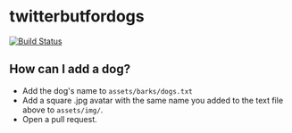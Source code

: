 # twitterbutfordogs

[![Build Status](https://travis-ci.org/kcboschert/twitterbutfordogs.svg?branch=master)](https://travis-ci.org/kcboschert/twitterbutfordogs)

## How can I add a dog?

* Add the dog's name to `assets/barks/dogs.txt`
* Add a square .jpg avatar with the same name you added to the text file above to `assets/img/`.
* Open a pull request.
